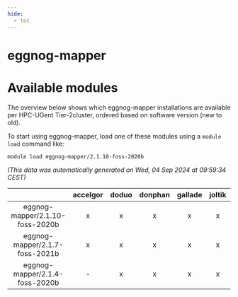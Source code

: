 ```yaml
---
hide:
  - toc
---
```


eggnog-mapper
=============

# Available modules


The overview below shows which eggnog-mapper installations are available per HPC-UGent Tier-2cluster, ordered based on software version (new to old).

To start using eggnog-mapper, load one of these modules using a `module load` command like:

```shell
module load eggnog-mapper/2.1.10-foss-2020b
```

*(This data was automatically generated on Wed, 04 Sep 2024 at 09:59:34 CEST)*  

| |accelgor|doduo|donphan|gallade|joltik|shinx|skitty|
| :---: | :---: | :---: | :---: | :---: | :---: | :---: | :---: |
|eggnog-mapper/2.1.10-foss-2020b|x|x|x|x|x|-|x|
|eggnog-mapper/2.1.7-foss-2021b|x|x|x|x|x|-|x|
|eggnog-mapper/2.1.4-foss-2020b|-|x|x|x|x|-|x|
